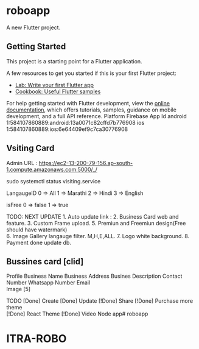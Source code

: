# roboapp

A new Flutter project.

## Getting Started

This project is a starting point for a Flutter application.

A few resources to get you started if this is your first Flutter project:

- [Lab: Write your first Flutter app](https://docs.flutter.dev/get-started/codelab)
- [Cookbook: Useful Flutter samples](https://docs.flutter.dev/cookbook)

For help getting started with Flutter development, view the
[online documentation](https://docs.flutter.dev/), which offers tutorials,
samples, guidance on mobile development, and a full API reference.
Platform Firebase App Id android 1:584107860889:android:13a0071c82cffd7b776908 ios 1:584107860889:ios:6e64409ef9c7ca30776908

## Vsiting Card

Admin URL : https://ec2-13-200-79-156.ap-south-1.compute.amazonaws.com:5000/_/

sudo systemctl status visiting.service


LangaugeID 
0 => All
1 => Marathi
2 => Hindi
3 => English  

isFree
0 => false
1 => true








TODO: NEXT UPDATE
    1. Auto update link : 
    2. Business Card web and feature.
    3. Custom Frame upload.
    5. Premiun and Freemiun design(Free should have watermark)  
    6. Image Gallery langauge filter. M,H,E,ALL.
    7. Logo white background.
    8. Payment done update db.


## Bussines card [clid]
Profile
Business Name
Business Address
Busines Description
Contact Number 
Whatsapp Number
Email   
Image [5]

TODO 
[Done] Create
[Done] Update 
[!Done] Share 
[!Done] Purchase more theme   
[!Done] React Theme
[!Done] Video Node app# roboapp
# ITRA-ROBO

